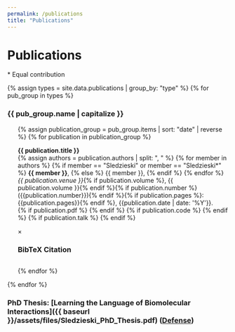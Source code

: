 ```yaml
---
permalink: /publications
title: "Publications"
---
```


# Publications
\* Equal contribution

{% assign types = site.data.publications | group_by: "type" %}
{% for pub_group in types %}
<h3>{{ pub_group.name | capitalize }}</h3>
<ul>
{% assign publication_group = pub_group.items | sort: "date" | reverse %}
{% for publication in publication_group %}
<p class="publicationitem">
<span class="publicationtitle"><b>{{ publication.title }}</b></span><br>
{% assign authors = publication.authors | split: ", " %}
{% for member in authors %}
    {% if member == "Sledzieski" or member == "Sledzieski*" %}
        <b>{{ member }}</b>,
    {% else %}
        {{ member }},
    {% endif %}
{% endfor %}
<i>{{ publication.venue }}</i>{% if publication.volume %}, {{ publication.volume }}{% endif %}{% if publication.number %}({{publication.number}}){% endif %}{% if publication.pages %}:{{publication.pages}}{% endif %}, {{publication.date | date: '%Y'}}.
<br>
{% if publication.pdf %} <a href="{{ publication.pdf }}" target="_blank"><i class="fas fa-fw fa-file-pdf icon-pad-right"></i></a> {% endif %}
{% if publication.code %} <a href="{{ publication.code }}" target="_blank"><i class="fab fa-fw fa-github icon-pad-right"></i></a> {% endif %}
{% if publication.talk %} <a href="{{ publication.talk }}" target="_blank"><i class="fas fa-fw fa-video icon-pad-right"></i></a> {% endif %}
<a href="#" onclick="showBibtexModal('{{ publication.title | slugify }}'); return false;"><i class="fas fa-fw fa-quote-right icon-pad-right"></i></a>

<!-- Modal for BibTeX citation -->

<div id="bibtex-modal-{{ publication.title | slugify }}" class="bibtex-modal">
  <div class="bibtex-modal-content">
    <span class="bibtex-close" onclick="hideBibtexModal('{{ publication.title | slugify }}')">&times;</span>
    <h3>BibTeX Citation</h3>
    <pre class="bibtex-content" id="bibtex-content-{{ publication.title | slugify }}"></pre>
  </div>
</div>

</p>
{% endfor %}
</ul>
{% endfor %}

### PhD Thesis: [Learning the Language of Biomolecular Interactions]({{ baseurl }}/assets/files/Sledzieski_PhD_Thesis.pdf) ([Defense](https://www.youtube.com/watch?v=lJkTFrfQ510))

<script>
  window.publicationsData = {{ site.data.publications | jsonify }};
</script>
<link rel="stylesheet" href="{{ baseurl }}/assets/css/publications.css">
<script src="{{ baseurl }}/assets/js/publications.js"></script>